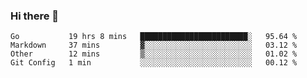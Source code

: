 ### Hi there 👋

<!--
**yeya24/yeya24** is a ✨ _special_ ✨ repository because its `README.md` (this file) appears on your GitHub profile.

Here are some ideas to get you started:

- 🔭 I’m currently working on ...
- 🌱 I’m currently learning ...
- 👯 I’m looking to collaborate on ...
- 🤔 I’m looking for help with ...
- 💬 Ask me about ...
- 📫 How to reach me: ...
- 😄 Pronouns: ...
- ⚡ Fun fact: ...
-->

<!--START_SECTION:waka-->
```text
Go           19 hrs 8 mins   ████████████████████████░   95.64 % 
Markdown     37 mins         ▓░░░░░░░░░░░░░░░░░░░░░░░░   03.12 % 
Other        12 mins         ▒░░░░░░░░░░░░░░░░░░░░░░░░   01.02 % 
Git Config   1 min           ░░░░░░░░░░░░░░░░░░░░░░░░░   00.12 % 
```
<!--END_SECTION:waka-->

